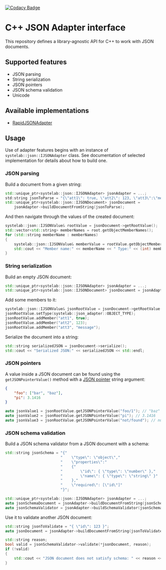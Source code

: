 [![Codacy Badge](https://app.codacy.com/project/badge/Grade/839900a576fe47458e10fae7441476b3)](https://www.codacy.com/gh/systelab/cpp-json-adapter/dashboard?utm_source=github.com&amp;utm_medium=referral&amp;utm_content=systelab/cpp-json-adapter&amp;utm_campaign=Badge_Grade)


# C++ JSON Adapter interface

This repository defines a library-agnostic API for C++ to work with JSON documents.

## Supported features

* JSON parsing
* String serialization
* JSON pointers
* JSON schema validation
* Unicode

## Available implementations

* [RapidJSONAdapter](https://github.com/systelab/cpp-rapidjson-json-adapter)

## Usage

Use of adapter features begins with an instance of `systelab::json::IJSONAdapter` class. See documentation of selected implementation for details about how to build one.

### JSON parsing

Build a document from a given string:

```cpp
std::unique_ptr<systelab::json::IJSONAdapter> jsonAdapter = ...;
std:string jsonToParse = "{\"att1\": true, \"att2\": 123, \"att3\":\"message\"}";
std::unique_ptr<systelab::json::IJSONDocument> jsonDocument =
    jsonAdapter->buildDocumentFromString(jsonToParse);
```

And then navigate through the values of the created document:

```cpp
systelab::json::IJSONValue& rootValue = jsonDocument->getRootValue();
std::vector<std::string> memberNames = root.getObjectMemberNames();
for (std::string memberName : memberNames)
{
    systelab::json::IJSONValue& memberValue = rootValue.getObjectMemberValue(memberName);
    std::cout << "Member name:" << memberName << " Type:" << (int) memberValue.getType() << std::endl;
}
```

### String serialization

Build an empty JSON document:

```cpp
std::unique_ptr<systelab::json::IJSONAdapter> jsonAdapter = ...;
std::unique_ptr<systelab::json::IJSONDocument> jsonDocument = jsonAdapter->buildEmptyDocument();
```

Add some members to it:

```cpp
systelab::json::IJSONValue& jsonRootValue = jsonDocument->getRootValue();
jsonRootValue.setType(systelab::json_adapter::OBJECT_TYPE);
jsonRootValue.addMember("att1", true);
jsonRootValue.addMember("att2", 123);
jsonRootValue.addMember("att3", "message");
```

Serialize the document into a string:

```cpp
std::string serializedJSON = jsonDocument->serialize();
std::cout << "Serialized JSON:" << serializedJSON << std::endl;
```

### JSON pointers

A value inside a JSON document can be found using the `getJSONPointerValue()` method with a [JSON pointer](https://tools.ietf.org/html/rfc6901) string argument:

```json
{
    "foo": ["bar", "baz"],
    "pi": 3.1416
}
```

```cpp
auto jsonValue1 = jsonRootValue.getJSONPointerValue("foo/1"); // "baz"
auto jsonValue2 = jsonRootValue.getJSONPointerValue("pi"); // 3.1416
auto jsonValue3 = jsonRootValue.getJSONPointerValue("not/found"); // null
```

### JSON schema validation

Build a JSON schema validator from a JSON document with a schema:

```cpp
std::string jsonSchema = "{"
                         "    \"type\": \"object\","
                         "    \"properties\":"
                         "    {"
                         "        \"id\": { \"type\": \"number\" },"
                         "        \"name\": { \"type\": \"string\" }"
                         "    },"
                         "    \"required\": [\"id\"]"
                         "}";

std::unique_ptr<systelab::json::IJSONAdapter> jsonAdapter = ...;
auto jsonSchemaDocument = jsonAdapter->buildDocumentFromString(jsonSchema);
auto jsonSchemaValidator = jsonAdapter->buildSchemaValidator(jsonSchemaDocument);
```

Use it to validate another JSON document:

```cpp
std::string jsonToValidate = "{ \"id\": 123 }";
auto jsonDocument = jsonAdapter->buildDocumentFromString(jsonToValidate);

std::string reason;
bool valid = jsonSchemaValidator->validate(*jsonDocument, reason);
if (!valid)
{
    std::cout << "JSON document does not satisfy schema: " << reason << std::endl;
}
```
